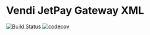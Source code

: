 # Vendi JetPay Gateway XML

[![Build Status](https://travis-ci.org/vendi-advertising/jetpay-gateway-xml.svg?branch=master)](https://travis-ci.org/vendi-advertising/jetpay-gateway-xml)
[![codecov](https://codecov.io/gh/vendi-advertising/jetpay-gateway-xml/branch/master/graph/badge.svg)](https://codecov.io/gh/vendi-advertising/jetpay-gateway-xml)

